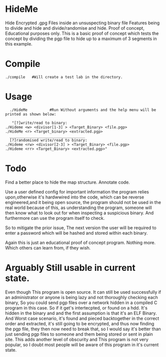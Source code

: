 # HideMe
Hide Encrypted .gpg Files  inside an unsuspecting binary file Features being to divide and hide and divide/randomise and hide. Proof of concept, Educational purposes only. This is a basic proof of concept which tests the concept by dividing the pgp file to hide up to a maximum of 3 segments in this example.

# Compile

	./compile	#Will create a test lab in the directory.

# Usage

      ./HideMe          #Run Without arguments and the help menu will be printed as shown below:
      
       "[?]write/read to binary:
	./Hideme <w> <divisor[1-3] > <Target_Binary> <file.pgp>
	./HideMe <r> <Target_binary> <extracted.pgp>
      __________________________________
      [?]randomised write/read to binary:
	./Hideme <rw> <divisor[2-3] > <Target_Binary> <file.pgp>
	./Hideme <rr> <Target_Binary> <extracted.pgp>"

# Todo

Find a better place to hide the map structure. Annotate code. 

Use a user defined config for important information the program relies upon,otherwise it's hardwwired into the code, which can be reverse engineered,and it being
open source, the program should not be used in the real world because of this, as understanding the program, someone will then know what to look out for
when inspecting a suspicious binary. And furthermore can use the program itself to check.

So to mitigate the prior issue, The next version the user will be required to enter a password which will be hashed and stored within each binary.

Again this is just an educational proof of concept program. Nothing more. Which others can learn from, if they wish.


# Arguably Still usable in current state.

Even though This program is open source. It can still be used successfully if an administrator or anyone is being lazy and not thoroughly checking
each binary, So you could send pgp files over a network hidden in a compiled C program in this case. So if it get's intertecpted, or found on a hdd. It's hidden
in the binary and and the first assumption is that it's an ELF Binary. And Worst case scenario, it's found and pieced backtogether in the correct order and extracted, it's still going to be encrypted, and thus now finding the pgp file, they then now need to break that, so I would say it's better than just sending
pgp files to someone and them being stored or sent in plain site. This adds another level of obscurity and This program is not very popular, so I doubt most people will be aware of this program in it's current state.

